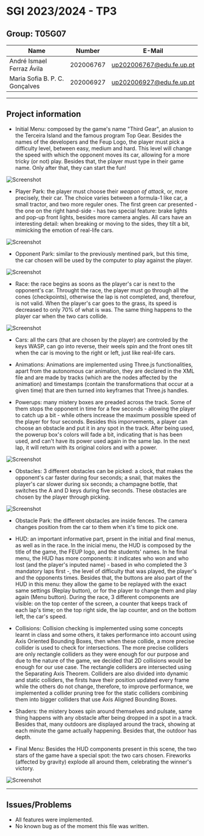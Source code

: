 # SGI 2023/2024 - TP3

## Group: T05G07

| Name                           | Number    | E-Mail                   |
| ------------------------------ | --------- | ------------------------ |
| André Ismael Ferraz Ávila      | 202006767 | up202006767@edu.fe.up.pt |
| Maria Sofia B. P. C. Gonçalves | 202006927 | up202006927@edu.fe.up.pt |

----
## Project information

- Initial Menu: composed by the game's name "Third Gear", an alusion to the Terceira Island and the famous program Top Gear. Besides the names of the developers and the Feup Logo, the player must pick a difficulty level, between easy, medium and hard. This level will change the speed with which the opponent moves its car, allowing for a more tricky (or not) play. Besides that, the player must type in their game name. Only after that, they can start the fun!

![Screenshot](/tp3/screenshots/initialMenu.png)

- Player Park: the player must choose their *weapon of attack*, or, more precisely, their car. The choice varies between a formula-1 like car, a small tractor, and two more reguler ones. The first green car presented - the one on the right hand-side - has two special feature: brake lights and pop-up front lights, besides more camera angles. All cars have an interesting detail: when breaking or moving to the sides, they tilt a bit, mimicking the emotion of real-life cars.

![Screenshot](/tp3/screenshots/playerPark.png)

- Opponent Park: similar to the previously mentined park, but this time, the car chosen will be used by the computer to play against the player.

![Screenshot](/tp3/screenshots/opponentPark.png)

- Race: the race begins as soons as the player's car is next to the opponent's car. Throught the race, the player must go through all the cones (checkpoints), otherwise the lap is not completed, and, therefour, is not valid. When the player's car goes to the grass, its speed is decreased to only 70% of what is was. The same thing happens to the player car when the two cars collide.

![Screenshot](/tp3/screenshots/race.png)

- Cars: all the cars (that are chosen by the player) are controled by the keys WASP, can go into reverse, their weels spin and the front ones tilt when the car is moving to the right or left, just like real-life cars.

- Animations: Animations are implemented using Three.js functionalities, apart from the autonomous car animation, they are declared in the XML file and are made by tracks (which are the nodes affected by the animation) and timestamps (contain the transformations that occur at a given time) that are then turned into keyframes that Three.js handles. 

- Powerups: many mistery boxes are preaded across the track. Some of them stops the opponent in time for a few seconds - allowing the player to catch up a bit - while others increase the maximum possible speed of the player for four seconds. Besides this imporvements, a player can choose an obstacle and put it in any spot in the track. After being used, the powerup box's colors will fade a bit, indicating that is has been used, and can't have its power used again in the same lap. In the next lap, it will return with its original colors and with a power. 

![Screenshot](/tp3/screenshots/powerupAfter.png)

- Obstacles: 3 different obstacles can be picked: a clock, that makes the opponent's car faster during four seconds; a snail, that makes the player's car slower during six seconds; a champagne bottle, that switches the A and D keys during five seconds. These obstacles are chosen by the player through picking.

![Screenshot](/tp3/screenshots/obstacles.png)

- Obstacle Park: the different obstacles are inside fences. The camera changes position from the car to them when it's time to pick one.

- HUD: an important informative part, prsent in the initial and final menus, as well as in the race. In the inicial menu, the HUD is composed by the title of the game, the FEUP logo, and the students' names. In he final menu, the HUD has more components: it indicates who won and who lost (and the player's inputed name) - based in who completed the 3 mandatory laps first -, the level of difficulty that was played, the player's and the opponents times. Besides that, the buttons are also part of the HUD in this menu: they allow the game to be replayed with the exact same settings (Replay button), or for the player to change them and play again (Menu button). During the race, 3 different components are visible: on the top center of the screen, a counter that keeps track of each lap's time; on the top right side, the lap counter, and on the bottom left, the car's speed.

- Collisions: Collision checking is implemented using some concepts learnt in class and some others, it takes performance into account using Axis Oriented Bounding Boxes, then when these collide, a more precise collider is used to check for intersections. The more precise colliders are only rectangle colliders as they were enough for our purpose and due to the nature of the game, we decided that 2D collisions would be enough for our use case. The rectangle colliders are intersected using the Separating Axis Theorem. Colliders are also divided into dynamic and static colliders, the firsts have their position updated every frame while the others do not change, therefore, to improve performance, we implemented a collider pruning tree for the static colliders combining them into bigger colliders that use Axis Aligned Bounding Boxes.

- Shaders: the mistery boxes spin around themselves and pulsate, same thing happens with any obstacle after being dropped in a spot in a track. Besides that, many outdoors are displayed around the track, showing at each minute the game actually happening. Besides that, the outdoor has depth.

- Final Menu: Besides the HUD components present in this scene, the two stars of the game have a special spot: the two cars chosen. Fireworks (affected by gravity) explode all around them, celebrating the winner's victory.

![Screenshot](/tp3/screenshots/finalMenu.png)

----
## Issues/Problems

- All features were implemented.
- No known bug as of the moment this file was written.
